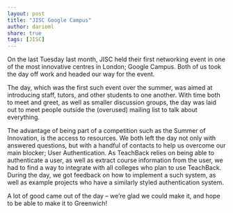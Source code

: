 ```yaml
---
layout: post
title: "JISC Google Campus"
author: darioml
share: true
tags: [JISC]
---
```


On the last Tuesday last month, JISC held their first networking event in one of the most innovative centres in London; Google Campus. Both of us took the day off work and headed our way for the event.

The day, which was the first such event over the summer, was aimed at introducing staff, tutors, and other students to one another. With time both to meet and greet, as well as smaller discussion groups, the day was laid out to meet people outside the (overused) mailing list to talk about everything.

The advantage of being part of a competition such as the Summer of Innovation, is the access to resources. We both left the day not only with answered questions, but with a handful of contacts to help us overcome our main blocker; User Authentication. As TeachBack relies on being able to authenticate a user, as well as extract course information from the user, we had to find a way to integrate with all colleges who plan to use TeachBack. During the day, we got feedback on how to implement a such system, as well as example projects who have a similarly styled authentication system.

A lot of good came out of the day – we’re glad we could make it, and hope to be able to make it to Greenwich!
